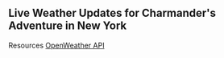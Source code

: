 ## Live Weather Updates for Charmander's Adventure in New York





Resources
[OpenWeather API](https://openweathermap.org/)
